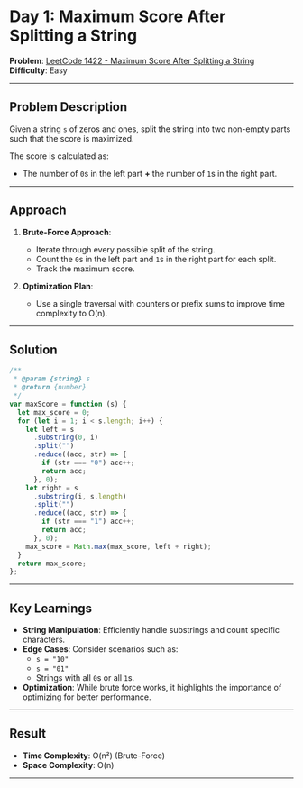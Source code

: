# Day 1: Maximum Score After Splitting a String

**Problem**: [LeetCode 1422 - Maximum Score After Splitting a String](https://leetcode.com/problems/maximum-score-after-splitting-a-string)  
**Difficulty**: Easy

---

## Problem Description

Given a string `s` of zeros and ones, split the string into two non-empty parts such that the score is maximized.

The score is calculated as:

- The number of `0`s in the left part **+** the number of `1`s in the right part.

---

## Approach

1. **Brute-Force Approach**:

   - Iterate through every possible split of the string.
   - Count the `0`s in the left part and `1`s in the right part for each split.
   - Track the maximum score.

2. **Optimization Plan**:
   - Use a single traversal with counters or prefix sums to improve time complexity to O(n).

---

## Solution

```javascript
/**
 * @param {string} s
 * @return {number}
 */
var maxScore = function (s) {
  let max_score = 0;
  for (let i = 1; i < s.length; i++) {
    let left = s
      .substring(0, i)
      .split("")
      .reduce((acc, str) => {
        if (str === "0") acc++;
        return acc;
      }, 0);
    let right = s
      .substring(i, s.length)
      .split("")
      .reduce((acc, str) => {
        if (str === "1") acc++;
        return acc;
      }, 0);
    max_score = Math.max(max_score, left + right);
  }
  return max_score;
};
```

---

## Key Learnings

- **String Manipulation**: Efficiently handle substrings and count specific characters.
- **Edge Cases**: Consider scenarios such as:
  - `s = "10"`
  - `s = "01"`
  - Strings with all `0`s or all `1`s.
- **Optimization**: While brute force works, it highlights the importance of optimizing for better performance.

---

## Result

- **Time Complexity**: O(n²) (Brute-Force)
- **Space Complexity**: O(n)
  

---
